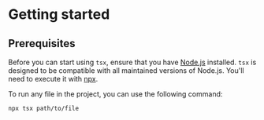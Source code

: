 # Getting started

## Prerequisites

Before you can start using `tsx`, ensure that you have [Node.js](https://nodejs.org/en/download/package-manager) installed. `tsx` is designed to be compatible with all maintained versions of Node.js. You'll need to execute it with [npx](https://docs.npmjs.com/cli/v10/commands/npx).

To run any file in the project, you can use the following command:

```sh
npx tsx path/to/file
```
